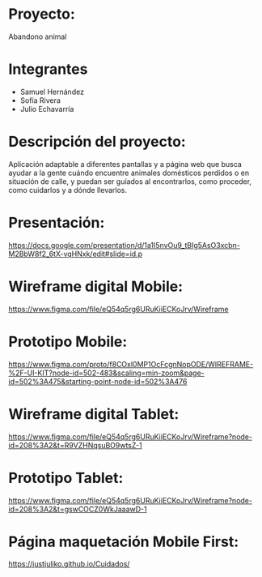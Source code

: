 # Proyecto: 
Abandono animal

# Integrantes
- Samuel Hernández
- Sofía Rivera
- Julio Echavarría


# Descripción del proyecto: 
Aplicación adaptable a diferentes pantallas y a página web que busca ayudar a la gente cuándo encuentre animales domésticos perdidos o en situación de calle, y puedan ser guíados al encontrarlos, como proceder, como cuidarlos y a dónde llevarlos.

# Presentación:
https://docs.google.com/presentation/d/1a1I5nvOu9_tBIg5AsO3xcbn-M2BbW8f2_6tX-vqHNxk/edit#slide=id.p

# Wireframe digital Mobile:
https://www.figma.com/file/eQ54q5rg6URuKiiECKoJrv/Wireframe
# Prototipo Mobile:
https://www.figma.com/proto/f8COxl0MP1OcFcgnNopODE/WIREFRAME-%2F-UI-KIT?node-id=502-483&scaling=min-zoom&page-id=502%3A475&starting-point-node-id=502%3A476

# Wireframe digital Tablet:
https://www.figma.com/file/eQ54q5rg6URuKiiECKoJrv/Wireframe?node-id=208%3A2&t=R9VZHNqsuBO9wtsZ-1
# Prototipo Tablet:
https://www.figma.com/file/eQ54q5rg6URuKiiECKoJrv/Wireframe?node-id=208%3A2&t=gswCOCZ0WkJaaawD-1

# Página maquetación Mobile First:
https://justjuliko.github.io/Cuidados/
